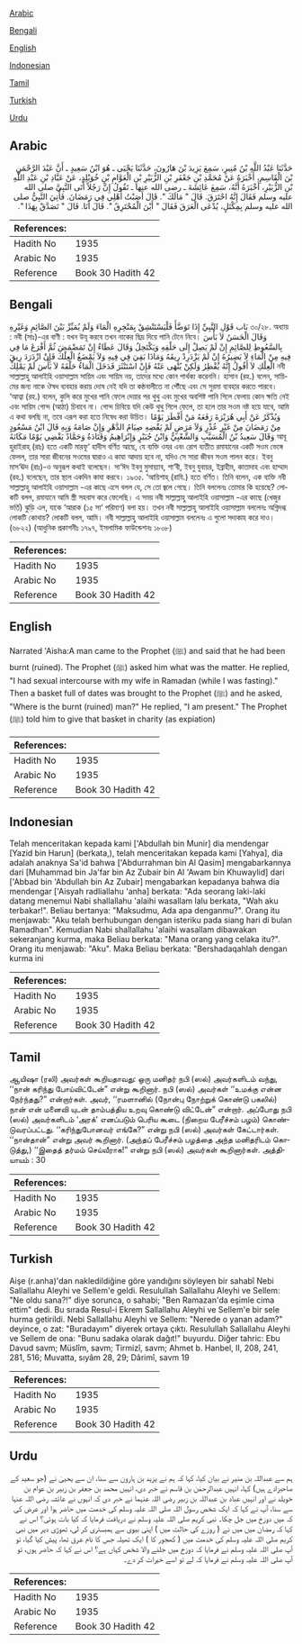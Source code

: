 [Arabic](#arabic)

[Bengali](#bengali)

[English](#english)

[Indonesian](#indonesian)

[Tamil](#tamil)

[Turkish](#turkish)

[Urdu](#urdu)

## Arabic


<div dir="rtl" lang="ar" style={{fontSize:'larger',backgroundColor:'#f8f9fa',padding:20}}>
حَدَّثَنَا عَبْدُ اللَّهِ بْنُ مُنِيرٍ، سَمِعَ يَزِيدَ بْنَ هَارُونَ، حَدَّثَنَا يَحْيَى ـ هُوَ ابْنُ سَعِيدٍ ـ أَنَّ عَبْدَ الرَّحْمَنِ بْنَ الْقَاسِمِ، أَخْبَرَهُ عَنْ مُحَمَّدِ بْنِ جَعْفَرِ بْنِ الزُّبَيْرِ بْنِ الْعَوَّامِ بْنِ خُوَيْلِدٍ، عَنْ عَبَّادِ بْنِ عَبْدِ اللَّهِ بْنِ الزُّبَيْرِ، أَخْبَرَهُ أَنَّهُ، سَمِعَ عَائِشَةَ ـ رضى الله عنها ـ تَقُولُ إِنَّ رَجُلاً أَتَى النَّبِيَّ صلى الله عليه وسلم فَقَالَ إِنَّهُ احْتَرَقَ‏.‏ قَالَ ‏"‏ مَالَكَ ‏"‏‏.‏ قَالَ أَصَبْتُ أَهْلِي فِي رَمَضَانَ‏.‏ فَأُتِيَ النَّبِيُّ صلى الله عليه وسلم بِمِكْتَلٍ، يُدْعَى الْعَرَقَ فَقَالَ ‏"‏ أَيْنَ الْمُحْتَرِقُ ‏"‏‏.‏ قَالَ أَنَا‏.‏ قَالَ ‏"‏ تَصَدَّقْ بِهَذَا ‏"‏‏.‏
</div>
<div style={{backgroundColor:'#f8f9fa',padding:20, marginBottom: 10}}><table> <thead> <tr> <th>References:</th> <th></th> </tr> </thead> <tbody><tr><td>Hadith No</td><td>1935</td></tr><tr><td>Arabic No</td><td>1935</td></tr><tr><td>Reference</td><td>Book 30 Hadith 42</td></tr></tbody></table></div>

## Bengali


<div dir="ltr" lang="bn" style={{fontSize:'larger',backgroundColor:'#f8f9fa',padding:20}}>
بَاب قَوْلِ النَّبِيِّ إِذَا تَوَضَّأَ فَلْيَسْتَنْشِقْ بِمَنْخِرِهِ الْمَاءَ وَلَمْ يُمَيِّزْ بَيْنَ الصَّائِمِ وَغَيْرِهِ ৩০/২৮. অধ্যায় : নবী (সাঃ)-এর বাণী : যখন উযূ করবে তখন নাকের ছিদ্র দিয়ে পানি টেনে নিবে। وَقَالَ الْحَسَنُ لاَ بَأْسَ بِالسَّعُوطِ لِلصَّائِمِ إِنْ لَمْ يَصِلْ إِلَى حَلْقِهِ وَيَكْتَحِلُ وَقَالَ عَطَاءٌ إِنْ تَمَضْمَضَ ثُمَّ أَفْرَغَ مَا فِي فِيهِ مِنْ الْمَاءِ لاَ يَضِيرُهُ إِنْ لَمْ يَزْدَرِدْ رِيقَهُ وَمَاذَا بَقِيَ فِي فِيهِ وَلاَ يَمْضَغُ الْعِلْكَ فَإِنْ ازْدَرَدَ رِيقَ الْعِلْكِ لاَ أَقُولُ إِنَّهُ يُفْطِرُ وَلَكِنْ يُنْهَى عَنْهُ فَإِنْ اسْتَنْثَرَ فَدَخَلَ الْمَاءُ حَلْقَهُ لاَ بَأْسَ لَمْ يَمْلِكْ নবী সাল্লাল্লাহু আলাইহি ওয়াসাল্লাম সায়িম এবং সায়িম নয়, তাদের মধ্যে কোন পার্থক্য করেননি। হাসান (রহ.) বলেন, সায়িমের জন্য নাকে ঔষধ ব্যবহার করায় দোষ নেই যদি তা কন্ঠনালীতে না পৌঁছে এবং সে সুরমা ব্যবহার করতে পারবে। ‘আত্বা (রহ.) বলেন, কুলি করে মুখের পানি ফেলে দেয়ার পর থুথু এবং মুখের অবশিষ্ট পানি গিলে ফেলায় কোন ক্ষতি নেই এবং সায়িম গোন্দ (আঠা) চিবাবে না। গোন্দ চিবিয়ে যদি কেউ থুথু গিলে ফেলে, তা হলে তার সওম নষ্ট হয়ে যাবে, আমি এ কথা বলছি না, তবে এরূপ করা হতে নিষেধ করা উচিত। وَيُذْكَرُ عَنْ أَبِي هُرَيْرَةَ رَفَعَهُ مَنْ أَفْطَرَ يَوْمًا مِنْ رَمَضَانَ مِنْ غَيْرِ عُذْرٍ وَلاَ مَرَضٍ لَمْ يَقْضِهِ صِيَامُ الدَّهْرِ وَإِنْ صَامَهُ وَبِهِ قَالَ ابْنُ مَسْعُودٍ وَقَالَ سَعِيدُ بْنُ الْمُسَيَّبِ وَالشَّعْبِيُّ وَابْنُ جُبَيْرٍ وَإِبْرَاهِيمُ وَقَتَادَةُ وَحَمَّادٌ يَقْضِي يَوْمًا مَكَانَهُ আবূ হুরাইরাহ্ (রাঃ) হতে একটি মারফূ‘ হাদীস বর্ণিত আছে, যে ব্যক্তি ওযর এবং রোগ ব্যতীত রমাযানের একটি সওম ভেঙ্গে ফেলল, তার সারা জীবনের সওমের দ্বারাও এ কাযা আদায় হবে না, যদিও সে সারা জীবন সওম পালন করে। ইবনু মাস‘ঊদ (রাঃ)-ও অনুরূপ কথাই বলেছেন। সা‘ঈদ ইবনু মুসায়্যাব, শা‘বী, ইবনু যুবায়র, ইব্রাহীম, কাতাদাহ এবং হাম্মাদ (রহ.) বলেছেন, তার স্থলে একদিন কাযা করবে। ১৯৩৫. ‘আয়িশাহ্ (রাযি.) হতে বর্ণিত। তিনি বলেন, এক ব্যক্তি নবী সাল্লাল্লাহু আলাইহি ওয়াসাল্লাম -এর কাছে এসে বলল যে, সে তো জ্বলে গেছে। তিনি বললেনঃ তোমার কি হয়েছে? লোকটি বলল, রমাযানে আমি স্ত্রী সহবাস করে ফেলেছি। এ সময় নবী সাল্লাল্লাহু আলাইহি ওয়াসাল্লাম -এর কাছে (খেজুর ভর্তি) ঝুড়ি এল, যাকে ‘আরাক (১৫ সা‘ পরিমাণ) বলা হয়। তখন নবী সাল্লাল্লাহু আলাইহি ওয়াসাল্লাম বললেনঃ অগ্নিদগ্ধ লোকটি কোথায়? লোকটি বলল, আমি। নবী সাল্লাল্লাহু আলাইহি ওয়াসাল্লাম বললেনঃ এ গুলো সদাকাহ করে দাও। (৬৮২২) (আধুনিক প্রকাশনীঃ ১৭৯৭, ইসলামিক ফাউন্ডেশনঃ ১৮০৮)
</div>
<div style={{backgroundColor:'#f8f9fa',padding:20, marginBottom: 10}}><table> <thead> <tr> <th>References:</th> <th></th> </tr> </thead> <tbody><tr><td>Hadith No</td><td>1935</td></tr><tr><td>Arabic No</td><td>1935</td></tr><tr><td>Reference</td><td>Book 30 Hadith 42</td></tr></tbody></table></div>

## English


<div dir="ltr" lang="en" style={{fontSize:'larger',backgroundColor:'#f8f9fa',padding:20}}>
Narrated 'Aisha:A man came to the Prophet (ﷺ) and said that he had been burnt (ruined). The Prophet (ﷺ) asked him what was the matter. He replied, "I had sexual intercourse with my wife in Ramadan (while I was fasting)." Then a basket full of dates was brought to the Prophet (ﷺ) and he asked, "Where is the burnt (ruined) man?" He replied, "I am present." The Prophet (ﷺ) told him to give that basket in charity (as expiation)
</div>
<div style={{backgroundColor:'#f8f9fa',padding:20, marginBottom: 10}}><table> <thead> <tr> <th>References:</th> <th></th> </tr> </thead> <tbody><tr><td>Hadith No</td><td>1935</td></tr><tr><td>Arabic No</td><td>1935</td></tr><tr><td>Reference</td><td>Book 30 Hadith 42</td></tr></tbody></table></div>

## Indonesian


<div dir="ltr" lang="id" style={{fontSize:'larger',backgroundColor:'#f8f9fa',padding:20}}>
Telah menceritakan kepada kami ['Abdullah bin Munir] dia mendengar [Yazid bin Harun] (berkata,), telah menceritakan kepada kami [Yahya], dia adalah anaknya Sa'id bahwa ['Abdurrahman bin Al Qasim] mengabarkannya dari [Muhammad bin Ja'far bin Az Zubair bin Al 'Awam bin Khuwaylid] dari ['Abbad bin 'Abdullah bin Az Zubair] mengabarkan kepadanya bahwa dia mendengar ['Aisyah radliallahu 'anha] berkata: "Ada seorang laki-laki datang menemui Nabi shallallahu 'alaihi wasallam lalu berkata, "Wah aku terbakar!". Beliau bertanya: "Maksudmu, Ada apa denganmu?". Orang itu menjawab: "Aku telah berhubungan dengan isteriku pada siang hari di bulan Ramadhan". Kemudian Nabi shallallahu 'alaihi wasallam dibawakan sekeranjang kurma, maka Beliau berkata: "Mana orang yang celaka itu?". Orang itu menjawab: "Aku". Maka Beliau berkata: "Bershadaqahlah dengan kurma ini
</div>
<div style={{backgroundColor:'#f8f9fa',padding:20, marginBottom: 10}}><table> <thead> <tr> <th>References:</th> <th></th> </tr> </thead> <tbody><tr><td>Hadith No</td><td>1935</td></tr><tr><td>Arabic No</td><td>1935</td></tr><tr><td>Reference</td><td>Book 30 Hadith 42</td></tr></tbody></table></div>

## Tamil


<div dir="ltr" lang="ta" style={{fontSize:'larger',backgroundColor:'#f8f9fa',padding:20}}>
ஆயிஷா (ரலி) அவர்கள் கூறியதாவது: ஒரு மனிதர் நபி (ஸல்) அவர்களிடம் வந்து, ‘‘நான் கரிந்து போய்விட்டேன்” என்று கூறினார். நபி (ஸல்) அவர்கள் ‘‘உமக்கு என்ன நேர்ந்தது?” என்றார்கள். அவர், ‘‘ரமளானில் (நோன்பு நோற்றுக் கொண்டு பகலில்) நான் என் மனைவி யுடன் தாம்பத்திய உறவு கொண்டு விட்டேன்” என்றார். அப்போது நபி (ஸல்) அவர்களிடம் ‘அரக்' எனப்படும் பெரிய கூடை (நிறைய பேரீச்சம் பழம்) கொண்டுவரப்பட்டது. ‘‘கரிந்துபோனவர் எங்கே?” என்று நபி (ஸல்) அவர்கள் கேட்டார்கள். ‘‘நான்தான்” என்று அவர் கூறினார். (அந்தப் பேரீச்சம் பழத்தை அந்த மனிதரிடம் கொடுத்து,) ‘‘இதைத் தர்மம் செய்வீராக!” என்று நபி (ஸல்) அவர்கள் கூறினார்கள். அத்தியாயம் : 30
</div>
<div style={{backgroundColor:'#f8f9fa',padding:20, marginBottom: 10}}><table> <thead> <tr> <th>References:</th> <th></th> </tr> </thead> <tbody><tr><td>Hadith No</td><td>1935</td></tr><tr><td>Arabic No</td><td>1935</td></tr><tr><td>Reference</td><td>Book 30 Hadith 42</td></tr></tbody></table></div>

## Turkish


<div dir="ltr" lang="tr" style={{fontSize:'larger',backgroundColor:'#f8f9fa',padding:20}}>
Aişe (r.anha)'dan nakledildiğine göre yandığını söyleyen bir sahabî Nebi Sallallahu Aleyhi ve Sellem'e geldi. Resulullah Sallallahu Aleyhi ve Sellem: "Ne oldu sana?!" diye sorunca, o sahabi; "Ben Ramazan'da eşimle cima ettim" dedi. Bu sırada Resul-i Ekrem Sallallahu Aleyhi ve Sellem'e bir sele hurma getirildi. Nebi Sallallahu Aleyhi ve Sellem: "Nerede o yanan adam?" deyince, o zat: "Buradayım" diyerek ortaya çıktı. Resulullah Sallallahu Aleyhi ve Sellem de ona: "Bunu sadaka olarak dağıt!" buyurdu. Diğer tahric: Ebu Davud savm; Müslîm, savm; Tirmizî, savm; Ahmet b. Hanbel, II, 208, 241, 281, 516; Muvatta, sıyâm 28, 29; Dârimî, savm 19
</div>
<div style={{backgroundColor:'#f8f9fa',padding:20, marginBottom: 10}}><table> <thead> <tr> <th>References:</th> <th></th> </tr> </thead> <tbody><tr><td>Hadith No</td><td>1935</td></tr><tr><td>Arabic No</td><td>1935</td></tr><tr><td>Reference</td><td>Book 30 Hadith 42</td></tr></tbody></table></div>

## Urdu


<div dir="rtl" lang="ur" style={{fontSize:'larger',backgroundColor:'#f8f9fa',padding:20}}>
ہم سے عبداللہ بن منیر نے بیان کیا، کہا کہ ہم نے یزید بن ہارون سے سنا، ان سے یحییٰ نے (جو سعید کے صاحبزادے ہیں) کہا، انہیں عبدالرحمٰن بن قاسم نے خبر دی، انہیں محمد بن جعفر بن زبیر بن عوام بن خویلد نے اور انہیں عباد بن عبداللہ بن زبیر رضی اللہ عنہما نے خبر دی کہ انہوں نے عائشہ رضی اللہ عنہا سے سنا، آپ نے کہا کہ ایک شخص رسول اللہ صلی اللہ علیہ وسلم کی خدمت میں حاضر ہوا اور عرض کی کہ میں دوزخ میں جل چکا۔ نبی کریم صلی اللہ علیہ وسلم نے دریافت فرمایا کہ کیا بات ہوئی؟ اس نے کہا کہ رمضان میں میں نے ( روزے کی حالت میں ) اپنی بیوی سے ہمبستری کر لی، تھوڑی دیر میں نبی کریم صلی اللہ علیہ وسلم کی خدمت میں ( کھجور کا ) ایک تھیلہ جس کا نام عرق تھا، پیش کیا گیا، تو آپ صلی اللہ علیہ وسلم نے فرمایا کہ دوزخ میں جلنے والا شخص کہاں ہے؟ اس نے کہا کہ حاضر ہوں، تو آپ صلی اللہ علیہ وسلم نے فرمایا کہ لے تو اسے خیرات کر دے۔
</div>
<div style={{backgroundColor:'#f8f9fa',padding:20, marginBottom: 10}}><table> <thead> <tr> <th>References:</th> <th></th> </tr> </thead> <tbody><tr><td>Hadith No</td><td>1935</td></tr><tr><td>Arabic No</td><td>1935</td></tr><tr><td>Reference</td><td>Book 30 Hadith 42</td></tr></tbody></table></div>